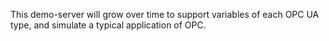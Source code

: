This demo-server will grow over time to support variables of each OPC UA type, and simulate a typical application of OPC.